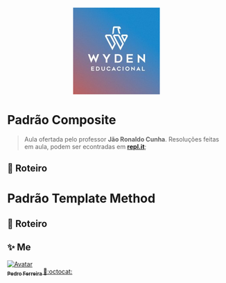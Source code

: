 <p align="center">
  <img alt="Wyden" src="https://github.com/PF-Henrique/Programacao-Avancada/blob/master/.docs/0.jpg" width="200px"/>
<p>


# Padrão Composite

> Aula ofertada pelo professor **Jão Ronaldo Cunha**. Resoluções feitas em aula, podem ser econtradas em **[repl.it](https://repl.it/@JoaoRonaldo/)**;  

## :memo: **Roteiro**

 # Padrão Template Method

## :memo: **Roteiro**

 
## ✨ Me

<a href="https:https://github.com/PF-Henrique/">
  <img src="https://avatars1.githubusercontent.com/u/48561196?s=460&u=5b39cdc8c6d447868ca0caac900f1ee7a1793962&v=4" width= "50px;" height= "50px;" alt="Avatar"/>
  <br />
 <sub>
  <b>
    Pedro Ferreira
  </b>
</sub>
</a> 
<a href="<a href="https:https://github.com/PF-Henrique/" title="ProductHunt">🚀:octocat:</a>
<br />
